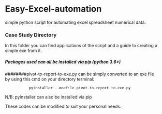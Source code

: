 # Easy-Excel-automation
simple python script for automating excel spreadsheet numerical data.

### Case Study Directory
In this folder you can find applications of the script and a guide to creating a simple exe from it.
##### Packages used can all be installed via pip (python 3.6>)

########pivot-to-report-to-exe.py can be simply converted to an exe file by using this cmd on your directory terminal:
 
               pyinstaller --onefile pivot-to-report-to-exe.py


 N/B: pyinstaller can also be installed via pip 

These codes can be modified to suit your personal needs.

